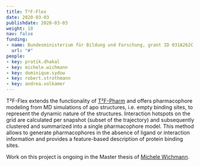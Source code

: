 ```yaml
---
title: T²F-Flex
date: 2020-03-03
publishdate: 2020-03-03
weight: 10
nav: false
funding:
- name: Bundesministerium für Bildung und Forschung, grant ID 031A262C
  url: "#"
people:
- key: pratik.dhakal
- key: michele.wichmann
- key: dominique.sydow
- key: robert.strothmann
- key: andrea.volkamer
---
```


T²F-Flex extends the functionality of [T²F-Pharm](/projects/t2f-pharm) and offers pharmacophore modeling from MD simulations of apo structures, i.e. empty binding sites, to represent the dynamic nature of the structures.
Interaction hotspots on the grid are calculated per snapshot (subset of the trajectory) and subsequently clustered and summarized into a single pharmacophore model.
This method allows to generate pharmacophores in the absence of ligand
or interaction information and provides a feature-based description of protein binding sites.

<!--more-->

Work on this project is ongoing in the Master thesis of [Michele Wichmann](/team/#michele.wichmann).